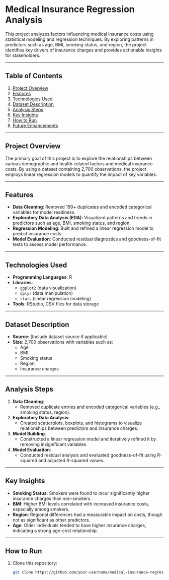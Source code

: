 # Medical Insurance Regression Analysis

This project analyzes factors influencing medical insurance costs using statistical modeling and regression techniques. By exploring patterns in predictors such as age, BMI, smoking status, and region, the project identifies key drivers of insurance charges and provides actionable insights for stakeholders.

---

## Table of Contents
1. [Project Overview](#project-overview)
2. [Features](#features)
3. [Technologies Used](#technologies-used)
4. [Dataset Description](#dataset-description)
5. [Analysis Steps](#analysis-steps)
6. [Key Insights](#key-insights)
7. [How to Run](#how-to-run)
8. [Future Enhancements](#future-enhancements)

---

## Project Overview

The primary goal of this project is to explore the relationships between various demographic and health-related factors and medical insurance costs. By using a dataset containing 2,700 observations, the project employs linear regression models to quantify the impact of key variables.

---

## Features

- **Data Cleaning**: Removed 150+ duplicates and encoded categorical variables for model readiness.
- **Exploratory Data Analysis (EDA)**: Visualized patterns and trends in predictors such as age, BMI, smoking status, and region.
- **Regression Modeling**: Built and refined a linear regression model to predict insurance costs.
- **Model Evaluation**: Conducted residual diagnostics and goodness-of-fit tests to assess model performance.

---

## Technologies Used

- **Programming Languages**: R
- **Libraries**: 
  - `ggplot2` (data visualization)
  - `dplyr` (data manipulation)
  - `stats` (linear regression modeling)
- **Tools**: RStudio, CSV files for data storage

---

## Dataset Description

- **Source**: [Include dataset source if applicable]
- **Size**: 2,700 observations with variables such as:
  - Age
  - BMI
  - Smoking status
  - Region
  - Insurance charges

---

## Analysis Steps

1. **Data Cleaning**: 
   - Removed duplicate entries and encoded categorical variables (e.g., smoking status, region).
2. **Exploratory Data Analysis**:
   - Created scatterplots, boxplots, and histograms to visualize relationships between predictors and insurance charges.
3. **Model Building**:
   - Constructed a linear regression model and iteratively refined it by removing insignificant variables.
4. **Model Evaluation**:
   - Conducted residual analysis and evaluated goodness-of-fit using R-squared and adjusted R-squared values.

---

## Key Insights

- **Smoking Status**: Smokers were found to incur significantly higher insurance charges than non-smokers.
- **BMI**: Higher BMI levels correlated with increased insurance costs, especially among smokers.
- **Region**: Regional differences had a measurable impact on costs, though not as significant as other predictors.
- **Age**: Older individuals tended to have higher insurance charges, indicating a strong age-cost relationship.

---

## How to Run

1. Clone this repository:
   ```bash
   git clone https://github.com/your-username/medical-insurance-regression.git

